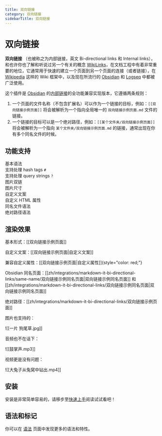 ```yaml
---
title: 双向链接
category: 双向链接
sidebarTitle: 双向链接
---
```


<script setup>
import packageJSON from '~/packages/markdown-it-bi-directional-links/package.json'
</script>

# 双向链接 <Badge type="tip" :text="`v${packageJSON.version}`" />

**双向链接** （也被称之为内部链接，英文 Bi-directional links 和 Internal links），和也许你也了解和听说过另一个有关的概念 [WikiLinks](https://en.wikipedia.org/wiki/Help:Link)，在文档工程中有着非常重要的地位，它通常用于快速的建立一个页面到另一个页面的连接（或者链接），在 [Wikipedia](https://wikipedia.org) 这样的 Wiki 框架中，以及现在所流行的 [Obsidian](https://obsidian.md/) 和 [Logseq](https://logseq.com/) 中都被广泛使用。

这个插件是 [Obsidian](https://obsidian.md) 的[内部链接](https://help.obsidian.md/Linking+notes+and+files/Internal+links)的全功能兼容实现版本，它遵循两条规则：

1. 一个页面的文件名称（不包含扩展名）可以作为一个链接的目标，例如：`[[双向链接示例页面]]` 将会被解析为一个指向全局唯一的 `双向链接示例页面.md` 文件的链接。
2. 一个链接的目标可以是一个绝对路径，例如：`[[某个文件夹/双向链接示例页面]]` 将会被解析为一个指向 `某个文件夹/双向链接示例页面.md` 的链接，通常出现在你有多个同名文件的时候。

## 功能支持

<div grid="~ cols-[auto_1fr] gap-1" items-start my-1>
  <div h=[1rem]><div i-icon-park-outline:check-one text="green-600" /></div>
  <span>基本语法</span>
  <div h=[1rem]><div i-icon-park-outline:check-one text="green-600" /></div>
  <span>支持处理 hash tags <code>#</code></span>
  <div h=[1rem]><div i-icon-park-outline:check-one text="green-600" /></div>
  <span>支持处理 query strings <code>?</code></span>
  <div h=[1rem]><div i-icon-park-outline:check-one text="green-600" /></div>
  <span>图片双链</span>
  <div h=[1rem]><div i-icon-park-outline:check-one text="green-600" /></div>
  <span>图片尺寸</span>
  <div h=[1rem]><div i-icon-park-outline:check-one text="green-600" /></div>
  <span>自定义文案</span>
  <div h=[1rem]><div i-icon-park-outline:check-one text="green-600" /></div>
  <span>自定义 HTML 属性</span>
  <div h=[1rem]><div i-icon-park-outline:check-one text="green-600" /></div>
  <span>同名文件语法</span>
  <div h=[1rem]><div i-icon-park-outline:check-one text="green-600" /></div>
  <span>绝对路径语法</span>
</div>

## 渲染效果

基本形式：[[双向链接示例页面]]

自定义文案：[[双向链接示例页面|自定义文案]]

兼容自定义属性：[[双向链接示例页面|自定义属性]]{style="color: red;"}

Obsidian 同名页面：[[zh/integrations/markdown-it-bi-directional-links/same-name/双向链接示例同名页面|双向链接示例同名页面]] 和 [[zh/integrations/markdown-it-bi-directional-links/双向链接示例同名页面|双向链接示例同名页面]]

绝对路径：[[zh/integrations/markdown-it-bi-directional-links/双向链接示例页面]]

图片也支持的：

![[一片 狗尾草.jpg]]

音频也不在话下：

![[鼓掌声.mp3]]

视频更是没有问题：

![[大兔子从兔窝中钻出.mp4]]

## 安装

安装是非常简单容易的，请移步至[快速上手](./getting-started)阅读试试看吧！

## 语法和标记

你可以在 [语法](./syntax) 页面中发现更多的语法和特性。
